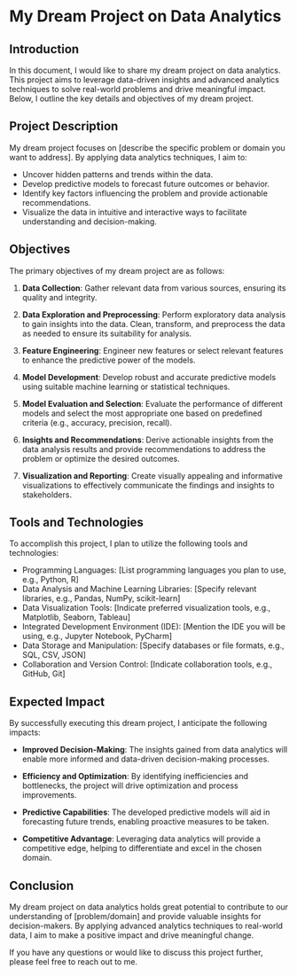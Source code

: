 # My Dream Project on Data Analytics

## Introduction

In this document, I would like to share my dream project on data analytics. This project aims to leverage data-driven insights and advanced analytics techniques to solve real-world problems and drive meaningful impact. Below, I outline the key details and objectives of my dream project.

## Project Description

My dream project focuses on [describe the specific problem or domain you want to address]. By applying data analytics techniques, I aim to:

- Uncover hidden patterns and trends within the data.
- Develop predictive models to forecast future outcomes or behavior.
- Identify key factors influencing the problem and provide actionable recommendations.
- Visualize the data in intuitive and interactive ways to facilitate understanding and decision-making.

## Objectives

The primary objectives of my dream project are as follows:

1. **Data Collection**: Gather relevant data from various sources, ensuring its quality and integrity.

2. **Data Exploration and Preprocessing**: Perform exploratory data analysis to gain insights into the data. Clean, transform, and preprocess the data as needed to ensure its suitability for analysis.

3. **Feature Engineering**: Engineer new features or select relevant features to enhance the predictive power of the models.

4. **Model Development**: Develop robust and accurate predictive models using suitable machine learning or statistical techniques.

5. **Model Evaluation and Selection**: Evaluate the performance of different models and select the most appropriate one based on predefined criteria (e.g., accuracy, precision, recall).

6. **Insights and Recommendations**: Derive actionable insights from the data analysis results and provide recommendations to address the problem or optimize the desired outcomes.

7. **Visualization and Reporting**: Create visually appealing and informative visualizations to effectively communicate the findings and insights to stakeholders.

## Tools and Technologies

To accomplish this project, I plan to utilize the following tools and technologies:

- Programming Languages: [List programming languages you plan to use, e.g., Python, R]
- Data Analysis and Machine Learning Libraries: [Specify relevant libraries, e.g., Pandas, NumPy, scikit-learn]
- Data Visualization Tools: [Indicate preferred visualization tools, e.g., Matplotlib, Seaborn, Tableau]
- Integrated Development Environment (IDE): [Mention the IDE you will be using, e.g., Jupyter Notebook, PyCharm]
- Data Storage and Manipulation: [Specify databases or file formats, e.g., SQL, CSV, JSON]
- Collaboration and Version Control: [Indicate collaboration tools, e.g., GitHub, Git]

## Expected Impact

By successfully executing this dream project, I anticipate the following impacts:

- **Improved Decision-Making**: The insights gained from data analytics will enable more informed and data-driven decision-making processes.

- **Efficiency and Optimization**: By identifying inefficiencies and bottlenecks, the project will drive optimization and process improvements.

- **Predictive Capabilities**: The developed predictive models will aid in forecasting future trends, enabling proactive measures to be taken.

- **Competitive Advantage**: Leveraging data analytics will provide a competitive edge, helping to differentiate and excel in the chosen domain.

## Conclusion

My dream project on data analytics holds great potential to contribute to our understanding of [problem/domain] and provide valuable insights for decision-makers. By applying advanced analytics techniques to real-world data, I aim to make a positive impact and drive meaningful change.

If you have any questions or would like to discuss this project further, please feel free to reach out to me.

